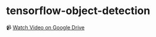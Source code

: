 # tensorflow-object-detection

📹 [Watch Video on Google Drive](https://drive.google.com/file/d/1CTnQSu64V4_e8rMbMXqNBiXuffMNpjG3/view)

